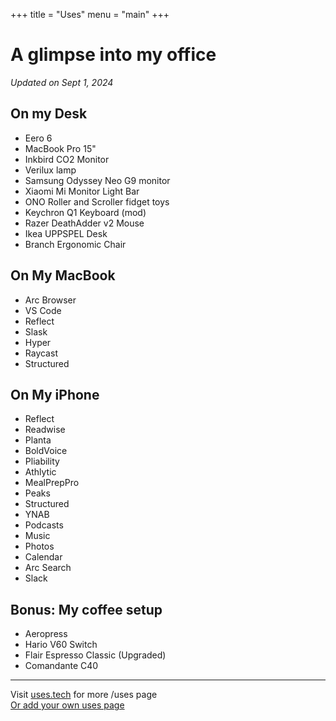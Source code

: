 +++
title = "Uses"
menu = "main"
+++

# A glimpse into my office
*Updated on Sept 1, 2024*

## On my Desk

- Eero 6
- MacBook Pro 15"
- Inkbird CO2 Monitor
- Verilux lamp
- Samsung Odyssey Neo G9 monitor
- Xiaomi Mi Monitor Light Bar
- ONO Roller and Scroller fidget toys
- Keychron Q1 Keyboard (mod)
- Razer DeathAdder v2 Mouse
- Ikea UPPSPEL Desk
- Branch Ergonomic Chair

## On My MacBook

- Arc Browser
- VS Code
- Reflect
- Slask
- Hyper
- Raycast
- Structured

## On My iPhone

- Reflect
- Readwise
- Planta
- BoldVoice
- Pliability
- Athlytic
- MealPrepPro
- Peaks
- Structured
- YNAB
- Podcasts
- Music
- Photos
- Calendar
- Arc Search
- Slack

## Bonus: My coffee setup

- Aeropress
- Hario V60 Switch
- Flair Espresso Classic (Upgraded)
- Comandante C40

---

Visit [uses.tech](https://uses.tech) for more /uses page  
[Or add your own uses page](https://github.com/wesbos/awesome-uses/?tab=readme-ov-file#readme)